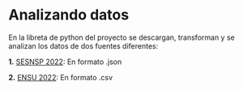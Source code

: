 # Analizando datos

En la libreta de python del proyecto se descargan, transforman y se analizan los datos de dos fuentes diferentes:

**1.** [SESNSP 2022](https://datamexico.org/es/vizbuilder?cube=sesnsp_crimes&cuts%5B0%5D=Geography.State%2C26&cuts%5B1%5D=Type.Crime+Type%2C202%2C502&cuts%5B2%5D=Date.Year%2C2022&drilldowns%5B0%5D=Date.Year&drilldowns%5B1%5D=Geography.State&drilldowns%5B2%5D=Type.Crime+Type&drilldowns%5B3%5D=Geography.Municipality&locale=es&measures%5B0%5D=Value): En formato .json

**2.** [ENSU 2022](https://www.inegi.org.mx/programas/ensu): En formato .csv

